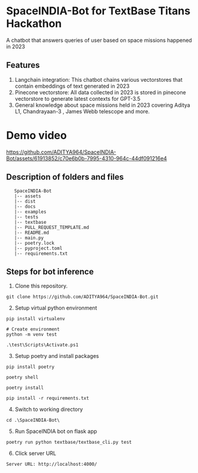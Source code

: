 # SpaceINDIA-Bot for TextBase Titans Hackathon
A chatbot that answers queries of user based on space missions happened in 2023

## Features
1. Langchain integration: This chatbot chains various vectorstores that contain embeddings of text generated in 2023
2. Pinecone vectorstore: All data collected in 2023 is stored in pinecone vectorstore to generate latest contexts for GPT-3.5
3. General knowledge about space missions held in 2023 covering Aditya L1, Chandrayaan-3 , James Webb telescope and more.

# Demo video

https://github.com/ADITYA964/SpaceINDIA-Bot/assets/61913852/c70e6b0b-7995-4310-964c-44df091216e4

## Description of folders and files
```tree
   SpaceINDIA-Bot
   |-- assets  
   |-- dist   
   |-- docs
   |-- examples
   |-- tests
   |-- textbase
   |-- PULL_REQUEST_TEMPLATE.md
   |-- README.md
   |-- main.py
   |-- poetry.lock
   |-- pyproject.toml
   |-- requirements.txt
```   

## Steps for bot inference

1. Clone this repository.
```shell
git clone https://github.com/ADITYA964/SpaceINDIA-Bot.git
```
2. Setup virtual python environment
```shell
pip install virtualenv

# Create environment
python -m venv test

.\test\Scripts\Activate.ps1
```
3. Setup poetry and install packages
```shell
pip install poetry

poetry shell

poetry install

pip install -r requirements.txt
```
4. Switch to working directory
```shell
cd .\SpaceINDIA-Bot\
```
5. Run SpaceINDIA bot on flask app
```shell
poetry run python textbase/textbase_cli.py test
``` 
6. Click server URL
```shell
Server URL: http://localhost:4000/
``` 
